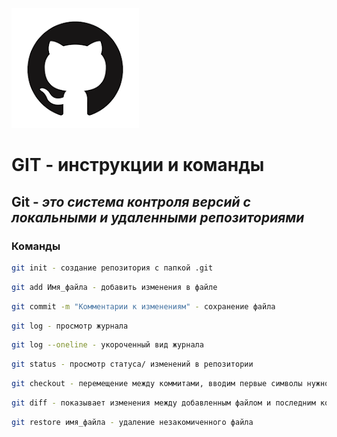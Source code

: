 [![logo](github.png)](https://github.com/) 
# GIT - инструкции и команды

## Git - *это система контроля версий с локальными и удаленными репозиториями*

### Команды

```sh
git init - создание репозитория с папкой .git
```
```sh
git add Имя_файла - добавить изменения в файле
```
```sh
git commit -m "Комментарии к изменениям" - сохранение файла
```
```sh
git log - просмотр журнала
```
```sh
git log --oneline - укороченный вид журнала
```
```sh
git status - просмотр статуса/ изменений в репозитории
```
```sh
git checkout - перемещение между коммитами, вводим первые символы нужного коммита
```
```sh
git diff - показывает изменения между добавленным файлом и последним коммитом
```
```sh
git restore имя_файла - удаление незакомиченного файла
```


